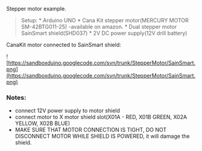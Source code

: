 Stepper motor example.
> Setup:
    * Arduino UNO
    * Cana Kit stepper motor(MERCURY MOTOR SM-42BTG011-25) -available on amazon.
    * Dual stepper motor SainSmart shield(SHD037)
    * 2V DC power supply(12V drill battery)

CanaKit motor connected to SainSmart shield:

![https://sandboxduino.googlecode.com/svn/trunk/StepperMotor/SainSmart.png](https://sandboxduino.googlecode.com/svn/trunk/StepperMotor/SainSmart.png)

### Notes: ###
  * connect 12V power supply to motor shield
  * connect motor to X motor shield slot(X01A - RED, X01B GREEN, X02A YELLOW, X02B BLUE)
  * MAKE SURE THAT MOTOR CONNECTION IS TIGHT, DO NOT DISCONNECT MOTOR WHILE SHIELD IS POWERED, it will damage the shield.